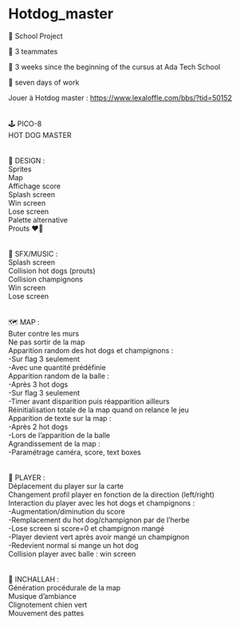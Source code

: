 # Hotdog_master

:school_satchel: School Project

:martial_arts_uniform: 3 teammates

:checkered_flag: 3 weeks since the beginning of the cursus at Ada Tech School

:calendar: seven days of work

Jouer à Hotdog master : https://www.lexaloffle.com/bbs/?tid=50152
<br>
<br>
<br>
🕹️ PICO-8 <br>
HOT DOG MASTER<br>
<br>
<br>
🎨 DESIGN :<br>
Sprites<br>
Map<br>
Affichage score<br>
Splash screen<br>
Win screen<br>
Lose screen<br>
Palette alternative<br>
Prouts ♥️💨<br>
<br>
<br>
🎵 SFX/MUSIC :<br>
Splash screen<br>
Collision hot dogs (prouts)<br>
Collision champignons<br>
Win screen<br>
Lose screen<br>
<br>
<br>
🗺️ MAP :<br>
Buter contre les murs<br>
Ne pas sortir de la map<br>
Apparition random des hot dogs et champignons :<br>
-Sur flag 3 seulement<br>
-Avec une quantité prédéfinie<br>
Apparition random de la balle :<br>
-Après 3 hot dogs<br>
-Sur flag 3 seulement<br>
-Timer avant disparition puis réapparition ailleurs<br>
Réinitialisation totale de la map quand on relance le jeu<br>
Apparition de texte sur la map :<br>
-Après 2 hot dogs<br>
-Lors de l’apparition de la balle<br>
Agrandissement de la map :<br>
-Paramétrage caméra, score, text boxes<br>
<br>
<br>
🐶 PLAYER :<br>
Déplacement du player sur la carte<br>
Changement profil player en fonction de la direction (left/right)<br>
Interaction du player avec les hot dogs et champignons :<br>
-Augmentation/diminution du score<br>
-Remplacement du hot dog/champignon par de l’herbe<br>
-Lose screen si score=0 et champignon mangé<br>
-Player devient vert après avoir mangé un champignon<br>
-Redevient normal si mange un hot dog<br>
Collision player avec balle : win screen<br>
<br>
<br>
🤏 INCHALLAH :<br>
Génération procédurale de la map<br>
Musique d’ambiance<br>
Clignotement chien vert<br>
Mouvement des pattes<br>
